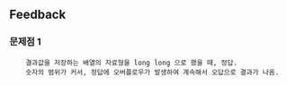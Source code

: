 

## Feedback

### 문제점 1

```
    결과값을 저장하는 배열의 자료형을 long long 으로 했을 때, 정답.
    숫자의 범위가 커서, 정답에 오버플로우가 발생하여 계속해서 오답으로 결과가 나옴.
```



